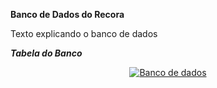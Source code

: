 **Banco de Dados do Recora**
<div align="justify">
Texto explicando o banco de dados
</div>

***Tabela do Banco***
<p align="center"><a href="https://laravel.com" target="_blank"><img src="https://github.com/user-attachments/assets/003f76b7-e2ae-4010-9e47-ca5a562439a6"  alt="Banco de dados"></a></p>
